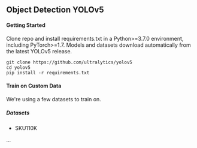 ## Object Detection YOLOv5

#### Getting Started

Clone repo and install requirements.txt in a Python>=3.7.0 environment,
including PyTorch>=1.7. Models and datasets download automatically from the
latest YOLOv5 release.

```
git clone https://github.com/ultralytics/yolov5
cd yolov5 
pip install -r requirements.txt
```

#### Train on Custom Data

We're using a few datasets to train on.

##### Datasets

- SKU110K

...
